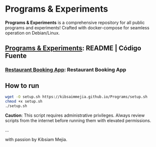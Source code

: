 # Programs & Experiments

**Programs & Experiments** is a comprehensive repository for all public programs and experiments! Crafted with docker-compose for seamless operation on Debian/Linux.

## [Programs & Experiments](https://kibsaimmejia.github.io/Programs): README | Código Fuente

### [Restaurant Booking App](https://kibsaimmejia.github.io/Programs/RestaurantBooking): Restaurant Booking App

## How to run

``` bash
wget -O setup.sh https://kibsaimmejia.github.io/Programs/setup.sh
chmod +x setup.sh
./setup.sh
```

**Caution**: This script requires administrative privileges. Always review scripts from the internet before running them with elevated permissions.

...

with passion by Kibsiam Mejia.
